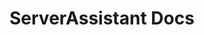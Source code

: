 # ServerAssistant Docs

<style>
<a href="https://top.gg/bot/1157823358801551360">
  <img src="https://top.gg/api/widget/1157823358801551360.svg">{text-align: center;}
</a>
</style>
